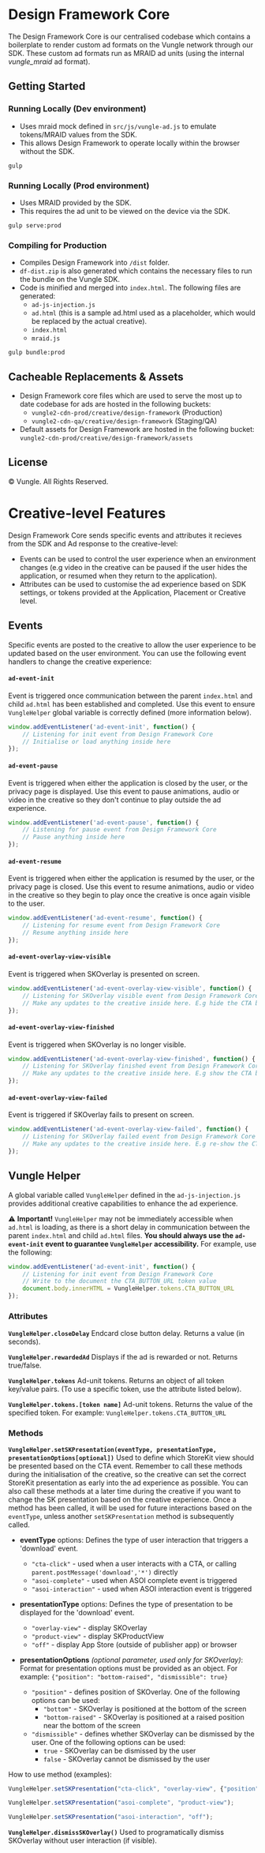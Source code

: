 # Design Framework Core

The Design Framework Core is our centralised codebase which contains a boilerplate to render custom ad formats on the Vungle network through our SDK. These custom ad formats run as MRAID ad units (using the internal *vungle_mraid* ad format).



## Getting Started
### Running Locally (Dev environment)
- Uses mraid mock defined in `src/js/vungle-ad.js` to emulate tokens/MRAID values from the SDK.
- This allows Design Framework to operate locally within the browser without the SDK.
```
gulp
```

### Running Locally (Prod environment)
- Uses MRAID provided by the SDK.
- This requires the ad unit to be viewed on the device via the SDK.
```
gulp serve:prod
```

### Compiling for Production
- Compiles Design Framework into `/dist` folder.
- `df-dist.zip` is also generated which contains the necessary files to run the bundle on the Vungle SDK.
- Code is minified and merged into `index.html`. The following files are generated:
	- `ad-js-injection.js`
	- `ad.html` (this is a sample ad.html used as a placeholder, which would be replaced by the actual creative).
	- `index.html`
	- `mraid.js`
```
gulp bundle:prod
```



## Cacheable Replacements & Assets
- Design Framework core files which are used to serve the most up to date codebase for ads are hosted in the following buckets:
	- `vungle2-cdn-prod/creative/design-framework` (Production)
	- `vungle2-cdn-qa/creative/design-framework` (Staging/QA)
- Default assets for Design Framework are hosted in the following bucket: `vungle2-cdn-prod/creative/design-framework/assets`



## License
© Vungle. All Rights Reserved. 



# Creative-level Features
Design Framework Core sends specific events and attributes it recieves from the SDK and Ad response to the creative-level:
- Events can be used to control the user experience when an environment changes (e.g video in the creative can be paused if the user hides the application, or resumed when they return to the application).
- Attributes can be used to customise the ad experience based on SDK settings, or tokens provided at the Application, Placement or Creative level.


## Events
Specific events are posted to the creative to allow the user experience to be updated based on the user environment. You can use the following event handlers to change the creative experience:


#### `ad-event-init`
Event is triggered once communication between the parent `index.html` and child `ad.html` has been established and completed. Use this event to ensure `VungleHelper` global variable is correctly defined (more information below).
```javascript
window.addEventListener('ad-event-init', function() {
	// Listening for init event from Design Framework Core
	// Initialise or load anything inside here
});
```


#### `ad-event-pause`
Event is triggered when either the application is closed by the user, or the privacy page is displayed. Use this event to pause animations, audio or video in the creative so they don't continue to play outside the ad experience. 
```javascript
window.addEventListener('ad-event-pause', function() {
	// Listening for pause event from Design Framework Core
	// Pause anything inside here
});
```


#### `ad-event-resume`
Event is triggered when either the application is resumed by the user, or the privacy page is closed. Use this event to resume animations, audio or video in the creative so they begin to play once the creative is once again visible to the user.
```javascript
window.addEventListener('ad-event-resume', function() {
	// Listening for resume event from Design Framework Core
	// Resume anything inside here
});
```


#### `ad-event-overlay-view-visible`
Event is triggered when SKOverlay is presented on screen.
```javascript
window.addEventListener('ad-event-overlay-view-visible', function() {
	// Listening for SKOverlay visible event from Design Framework Core
	// Make any updates to the creative inside here. E.g hide the CTA button when SKOverlay appears.
});
```


#### `ad-event-overlay-view-finished`
Event is triggered when SKOverlay is no longer visible.
```javascript
window.addEventListener('ad-event-overlay-view-finished', function() {
	// Listening for SKOverlay finished event from Design Framework Core
	// Make any updates to the creative inside here. E.g show the CTA button when SKOverlay is not visible.
});
```


#### `ad-event-overlay-view-failed`
Event is triggered if SKOverlay fails to present on screen.
```javascript
window.addEventListener('ad-event-overlay-view-failed', function() {
	// Listening for SKOverlay failed event from Design Framework Core
	// Make any updates to the creative inside here. E.g re-show the CTA button as the 'ad-event-overlay-view-visible' event would not have been triggered due to the failure.
});
```


## Vungle Helper
A global variable called `VungleHelper` defined in the `ad-js-injection.js` provides additional creative capabilities to enhance the ad experience.

:warning: **Important!**
`VungleHelper` may not be immediately accessible when `ad.html` is loading, as there is a short delay in communication between the parent `index.html` and child `ad.html` files. **You should always use the `ad-event-init` event to guarantee `VungleHelper` accessibility.** For example, use the following:
```javascript
window.addEventListener('ad-event-init', function() {
	// Listening for init event from Design Framework Core
	// Write to the document the CTA_BUTTON_URL token value
	document.body.innerHTML = VungleHelper.tokens.CTA_BUTTON_URL 
});
```


### Attributes
**`VungleHelper.closeDelay`**
Endcard close button delay. Returns a value (in seconds).

**`VungleHelper.rewardedAd`**
Displays if the ad is rewarded or not. Returns true/false.

**`VungleHelper.tokens`**
Ad-unit tokens. Returns an object of all token key/value pairs. (To use a specific token, use the attribute listed below).

**`VungleHelper.tokens.[token name]`**
Ad-unit tokens. Returns the value of the specified token. For example: `VungleHelper.tokens.CTA_BUTTON_URL`



### Methods

 **`VungleHelper.setSKPresentation(eventType, presentationType, presentationOptions[optional])`**
Used to define which StoreKit view should be presented based on the CTA event.
Remember to call these methods during the initialisation of the creative, so the creative can set the correct StoreKit presentation as early into the ad experience as possible. You can also call these methods at a later time during the creative if you want to change the SK presentation based on the creative experience. Once a method has been called, it will be used for future interactions based on the `eventType`, unless another `setSKPresentation` method is subsequently called.

 - **eventType** options:
Defines the type of user interaction that triggers a 'download' event.
	 - `"cta-click"` - used when a user interacts with a CTA, or calling `parent.postMessage('download','*')` directly
	 - `"asoi-complete"` - used when ASOI complete event is triggered
	 - `"asoi-interaction"` - used when ASOI interaction event is triggered

 - **presentationType**  options:
Defines the type of presentation to be displayed for the 'download' event.
	 - `"overlay-view"` - display SKOverlay
	 - `"product-view"` - display SKProductView
	 - `"off"` - display App Store (outside of publisher app) or browser

- **presentationOptions** *(optional parameter, used only for SKOverlay)*:
Format for presentation options must be provided as an object. For example: `{"position": "bottom-raised", "dismissible": true}`
	 - `"position"` - defines position of SKOverlay. One of the following options can be used:
		 - `"bottom"` - SKOverlay is positioned at the bottom of the screen
		 - `"bottom-raised"` - SKOverlay is positioned at a raised position near the bottom of the screen
	 - `"dismissible"` - defines whether SKOverlay can be dismissed by the user. One of the following options can be used:
		 - `true` - SKOverlay can be dismissed by the user
		 - `false` - SKOverlay cannot be dismissed by the user


How to use method (examples):

```javascript
VungleHelper.setSKPresentation("cta-click", "overlay-view", {"position": "bottom-raised", "dismissible": true});
```
```javascript
VungleHelper.setSKPresentation("asoi-complete", "product-view");
```
```javascript
VungleHelper.setSKPresentation("asoi-interaction", "off");
```


 **`VungleHelper.dismissSKOverlay()`**
Used to programatically dismiss SKOverlay without user interaction (if visible).
